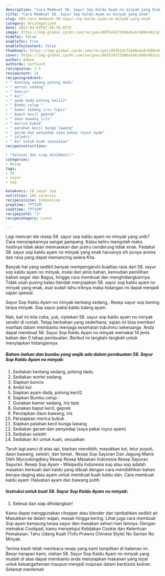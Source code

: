 ```yaml
---
description: "Cara Membuat 58. Sayur Sop Kaldu Ayam no minyak yang Enak"
title: "Cara Membuat 58. Sayur Sop Kaldu Ayam no minyak yang Enak"
slug: 689-cara-membuat-58-sayur-sop-kaldu-ayam-no-minyak-yang-enak
category: Uncategorized
date: 2023-03-03T07:50:50.877Z
image: https://img-global.cpcdn.com/recipes/807b241f2b86a5a6/680x482cq70/58-sayur-sop-kaldu-ayam-no-minyak-foto-resep-utama.jpg
hideToc: false
enableToc: true
enableTocContent: false
thumbnail: https://img-global.cpcdn.com/recipes/807b241f2b86a5a6/680x482cq70/58-sayur-sop-kaldu-ayam-no-minyak-foto-resep-utama.jpg
cover: https://img-global.cpcdn.com/recipes/807b241f2b86a5a6/680x482cq70/58-sayur-sop-kaldu-ayam-no-minyak-foto-resep-utama.jpg
author: Admin
authorAv: notfound
ratingvalue: 3.5
reviewcount: 24
recipeingredient:
- " kentang sedang potong dadu"
- " wortel sedang"
- " buncis"
- " kol"
- " ayam dada potong kecil2"
- " Bumbu celup "
- " bamer sedang iris tipis"
- " baput kecil geprek"
- " daun bawang iris"
- " merica bubuk"
- " patahan kecil bunga lawang"
- " garam dan penyedap saya pakai royco ayam"
- " seledri"
- " Air untuk kuah sesuaikan"
recipeinstructions:

- "Selesai dan siap dinikmati!"
categories:
- Resep
tags:
- 58
- sayur
- sop

katakunci: 58 sayur sop 
nutrition: 165 calories
recipecuisine: Indonesian
preptime: "PT31M"
cooktime: "PT32M"
recipeyield: "2"
recipecategory: Lunch

---
```





Lagi mencari ide resep 58. sayur sop kaldu ayam no minyak yang unik? Cara menyiapkannya sangat gampang. Kalau keliru mengolah maka hasilnya tidak akan memuaskan dan justru cenderung tidak enak. Padahal 58. sayur sop kaldu ayam no minyak yang enak harusnya sih punya aroma dan rasa yang dapat memancing selera Kita.





Banyak hal yang sedikit banyak mempengaruhi kualitas rasa dari 58. sayur sop kaldu ayam no minyak, mulai dari jenis bahan, kemudian pemilihan bahan segar dan Bagus, hingga cara membuat dan menghidangkannya. Tidak usah pusing kalau hendak menyiapkan 58. sayur sop kaldu ayam no minyak yang enak,      asal sudah tahu triknya maka hidangan ini dapat menjadi sajian spesial.














Sayur Sop Kaldu Ayam no minyak kentang sedang,. Resep sayur sop bening tanpa minyak. Sop sayur pakai kaldu tulang ayam.






Nah, kali ini kita coba, yuk, ciptakan 58. sayur sop kaldu ayam no minyak sendiri di rumah. Tetap berbahan yang sederhana, sajian ini bisa memberi manfaat dalam membantu menjaga kesehatan tubuhmu sekeluarga. Anda dapat membuat 58. Sayur Sop Kaldu Ayam no minyak memakai 14 jenis bahan dan 0 tahap pembuatan. Berikut ini langkah-langkah untuk menyiapkan hidangannya.

<!--inarticleads1-->

##### Bahan-bahan dan bumbu yang wajib ada dalam pembuatan 58. Sayur Sop Kaldu Ayam no minyak:

1. Sediakan  kentang sedang, potong dadu
1. Sediakan  wortel sedang
1. Siapkan  buncis
1. Ambil  kol
1. Siapkan  ayam dada, potong kecil2
1. Siapkan  Bumbu celup :
1. Gunakan  bamer sedang, iris tipis
1. Gunakan  baput kecil, geprek
1. Persiapkan  daun bawang, iris
1. Persiapkan  merica bubuk
1. Siapkan  patahan kecil bunga lawang
1. Sediakan  garam dan penyedap (saya pakai royco ayam)
1. Sediakan  seledri
1. Sediakan  Air untuk kuah, sesuaikan


Taruh lagi panci di atas api, biarkan mendidih, masukkan kol, telur puyuh, daun bawang, seledri, dan tomat.. Resep Sop Sayuran Dan Jagung Manis Oleh Mycookingdiary Resep Resep Masakan Indonesia Resep Sayuran Sayuran. Resep Sop Ayam - Wikipedia Indonesia sup atau sop adalah masakan berkuah dari kaldu yang dibuat dengan cara mendidihkan bahan berupa daging atau ayam untuk membuat kuah kaldu dan. Cara membuat kaldu ayam: Haluskan ayam dan bawang putih. 

<!--inarticleads2-->

##### Instruksi untuk buat 58. Sayur Sop Kaldu Ayam no minyak:


1. Selesai dan siap dihidangkan!

Kamu dapat menggunakan chopper atau blender dan tambahkan sedikit air. Masukkan ke dalam wajan, masak hingga kering. Lihat juga cara membuat Sop ayam kampung tanpa sayur dan masakan sehari-hari lainnya. Dengan memakai Cookpad, kamu menyetujui Kebijakan Cookie dan Ketentuan Pemakaian. Tahu Udang Kuah (Tofu Prawns Chinese Style) No Santan No Minyak. 

Terima kasih telah membaca resep yang kami tampilkan di halaman ini. Besar harapan kami, olahan 58. Sayur Sop Kaldu Ayam no minyak yang mudah di atas dapat membantu anda menyiapkan makanan yang lezat untuk keluarga/teman maupun menjadi inspirasi dalam berbisnis kuliner. Selamat menikmati
